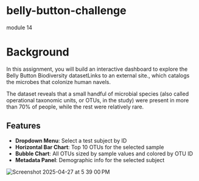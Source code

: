 # belly-button-challenge
module 14

# Background
In this assignment, you will build an interactive dashboard to explore the Belly Button Biodiversity datasetLinks to an external site., which catalogs the microbes that colonize human navels.

The dataset reveals that a small handful of microbial species (also called operational taxonomic units, or OTUs, in the study) were present in more than 70% of people, while the rest were relatively rare.

## Features  
- **Dropdown Menu**: Select a test subject by ID  
- **Horizontal Bar Chart**: Top 10 OTUs for the selected sample  
- **Bubble Chart**: All OTUs sized by sample values and colored by OTU ID  
- **Metadata Panel**: Demographic info for the selected subject

  
![Screenshot 2025-04-27 at 5 39 00 PM](https://github.com/user-attachments/assets/4e562be7-bf43-42ca-8d60-cd1a3dcf0c9d)
